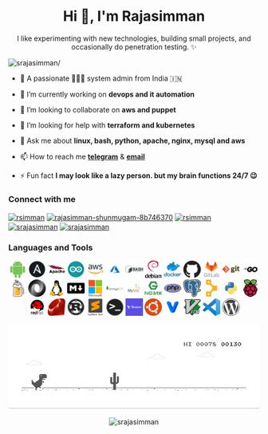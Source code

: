 <h1 align="center">Hi 👋, I'm Rajasimman</h1>

<p align="center">
	I like experimenting with new technologies, building small projects, and occasionally do penetration testing. ✨ <br>
</p>

<p align="left"> <img src=https://komarev.com/ghpvc/?username=srajasimman alt=srajasimman/> </p>

- 📜 A passionate 👨🏽‍💻 system admin from India 🇮🇳

- 🔭 I’m currently working on **devops and it automation**

- 👯 I’m looking to collaborate on **aws and puppet**

- 🤔 I’m looking for help with **terraform and kubernetes**

- 💬 Ask me about **linux, bash, python, apache, nginx, mysql and aws**

- 📫 How to reach me **[telegram](https://t.me/RSimman)** & **[email](mailto:srajasimman@gmail.com)**

- ⚡ Fun fact **I may look like a lazy person. but my brain functions 24/7 :wink:**

### Connect with me
<p align="left">
	<a href=https://t.me/RSimman target="blank"><img align="center" src=https://cdn.jsdelivr.net/npm/simple-icons@3.0.1/icons/telegram.svg alt="rsimman" height="25" width="25" /></a>
	<a href=https://linkedin.com/in/rajasimman-shunmugam-8b746370 target="blank"><img align="center" src=https://cdn.jsdelivr.net/npm/simple-icons@3.0.1/icons/linkedin.svg alt="rajasimman-shunmugam-8b746370" height="25" width="25" /></a>
	<a href=https://twitter.com/rsimman target="blank"><img align="center" src=https://cdn.jsdelivr.net/npm/simple-icons@3.0.1/icons/twitter.svg alt="rsimman" height="25" width="25" /></a>
	<a href=https://fb.com/srajasimman target="blank"><img align="center" src=https://cdn.jsdelivr.net/npm/simple-icons@3.0.1/icons/facebook.svg alt="srajasimman" height="25" width="25" /></a>
	<a href=https://dev.to/srajasimman target="blank"><img align="center" src=https://cdn.jsdelivr.net/npm/simple-icons@3.0.1/icons/dev-dot-to.svg alt="srajasimman" height="25" width="25" /></a>
</p>

### Languages and Tools
<p align="center">
	<a href="https://www.google.com/search?q=android"><img src=https://raw.githubusercontent.com/srajasimman/srajasimman/master/src/img/android.png alt=android width="35" height="35"/></a> 
	<a href="https://www.google.com/search?q=ansible"><img src=https://raw.githubusercontent.com/srajasimman/srajasimman/master/src/img/ansible.png alt=ansible width="35" height="35"/></a> 
	<a href="https://www.google.com/search?q=apache"><img src=https://raw.githubusercontent.com/srajasimman/srajasimman/master/src/img/apache.png alt=apache width="35" height="35"/></a> 
	<a href="https://www.google.com/search?q=arduino"><img src=https://raw.githubusercontent.com/srajasimman/srajasimman/master/src/img/arduino.png alt=arduino width="35" height="35"/></a> 
	<a href="https://www.google.com/search?q=aws"><img src=https://raw.githubusercontent.com/srajasimman/srajasimman/master/src/img/aws.png alt=aws width="35" height="35"/></a> 
	<a href="https://www.google.com/search?q=azure"><img src=https://raw.githubusercontent.com/srajasimman/srajasimman/master/src/img/azure.png alt=azure width="35" height="35"/></a> 
	<a href="https://www.google.com/search?q=bash"><img src=https://raw.githubusercontent.com/srajasimman/srajasimman/master/src/img/bash.png alt=bash width="35" height="35"/></a> 
	<a href="https://www.google.com/search?q=debian"><img src=https://raw.githubusercontent.com/srajasimman/srajasimman/master/src/img/debian.png alt=debian width="35" height="35"/></a> 
	<a href="https://www.google.com/search?q=docker"><img src=https://raw.githubusercontent.com/srajasimman/srajasimman/master/src/img/docker.png alt=docker width="35" height="35"/></a> 
	<a href="https://www.google.com/search?q=github"><img src=https://raw.githubusercontent.com/srajasimman/srajasimman/master/src/img/github.png alt=github width="35" height="35"/></a> 
	<a href="https://www.google.com/search?q=gitlab"><img src=https://raw.githubusercontent.com/srajasimman/srajasimman/master/src/img/gitlab.png alt=gitlab width="35" height="35"/></a> 
	<a href="https://www.google.com/search?q=git"><img src=https://raw.githubusercontent.com/srajasimman/srajasimman/master/src/img/git.png alt=git width="35" height="35"/></a> 
	<a href="https://www.google.com/search?q=go"><img src=https://raw.githubusercontent.com/srajasimman/srajasimman/master/src/img/go.png alt=go width="35" height="35"/></a> 
	<a href="https://www.google.com/search?q=homebrew"><img src=https://raw.githubusercontent.com/srajasimman/srajasimman/master/src/img/homebrew.png alt=homebrew width="35" height="35"/></a> 
	<a href="https://www.google.com/search?q=json"><img src=https://raw.githubusercontent.com/srajasimman/srajasimman/master/src/img/json.png alt=json width="35" height="35"/></a> 
	<a href="https://www.google.com/search?q=linux"><img src=https://raw.githubusercontent.com/srajasimman/srajasimman/master/src/img/linux.png alt=linux width="35" height="35"/></a> 
	<a href="https://www.google.com/search?q=markdown"><img src=https://raw.githubusercontent.com/srajasimman/srajasimman/master/src/img/markdown.png alt=markdown width="35" height="35"/></a> 
	<a href="https://www.google.com/search?q=microsoft"><img src=https://raw.githubusercontent.com/srajasimman/srajasimman/master/src/img/microsoft.png alt=microsoft width="35" height="35"/></a> 
	<a href="https://www.google.com/search?q=mongodb"><img src=https://raw.githubusercontent.com/srajasimman/srajasimman/master/src/img/mongodb.png alt=mongodb width="35" height="35"/></a> 
	<a href="https://www.google.com/search?q=mysql"><img src=https://raw.githubusercontent.com/srajasimman/srajasimman/master/src/img/mysql.png alt=mysql width="35" height="35"/></a> 
	<a href="https://www.google.com/search?q=nginx"><img src=https://raw.githubusercontent.com/srajasimman/srajasimman/master/src/img/nginx.png alt=nginx width="35" height="35"/></a> 
	<a href="https://www.google.com/search?q=php"><img src=https://raw.githubusercontent.com/srajasimman/srajasimman/master/src/img/php.png alt=php width="35" height="35"/></a> 
	<a href="https://www.google.com/search?q=postgresql"><img src=https://raw.githubusercontent.com/srajasimman/srajasimman/master/src/img/postgresql.png alt=postgresql width="35" height="35"/></a> 
	<a href="https://www.google.com/search?q=puppet"><img src=https://raw.githubusercontent.com/srajasimman/srajasimman/master/src/img/puppet.png alt=puppet width="35" height="35"/></a> 
	<a href="https://www.google.com/search?q=python"><img src=https://raw.githubusercontent.com/srajasimman/srajasimman/master/src/img/python.png alt=python width="35" height="35"/></a> 
	<a href="https://www.google.com/search?q=raspberry"><img src=https://raw.githubusercontent.com/srajasimman/srajasimman/master/src/img/raspberry-pi.png alt=pi width="35" height="35"/></a> 
	<a href="https://www.google.com/search?q=redhat"><img src=https://raw.githubusercontent.com/srajasimman/srajasimman/master/src/img/redhat.png alt=redhat width="35" height="35"/></a> 
	<a href="https://www.google.com/search?q=ruby"><img src=https://raw.githubusercontent.com/srajasimman/srajasimman/master/src/img/ruby.png alt=ruby width="35" height="35"/></a> 
	<a href="https://www.google.com/search?q=rust"><img src=https://raw.githubusercontent.com/srajasimman/srajasimman/master/src/img/rust.png alt=rust width="35" height="35"/></a> 
	<a href="https://www.google.com/search?q=sublime-text"><img src=https://raw.githubusercontent.com/srajasimman/srajasimman/master/src/img/sublime-text.png alt=sublime-text width="35" height="35"/></a> 
	<a href="https://www.google.com/search?q=terminal"><img src=https://raw.githubusercontent.com/srajasimman/srajasimman/master/src/img/terminal.png alt=terminal width="35" height="35"/></a> 
	<a href="https://www.google.com/search?q=terraform"><img src=https://raw.githubusercontent.com/srajasimman/srajasimman/master/src/img/terraform.png alt=terraform width="35" height="35"/></a> 
	<a href="https://www.google.com/search?q=ubuntu"><img src=https://raw.githubusercontent.com/srajasimman/srajasimman/master/src/img/ubuntu.png alt=ubuntu width="35" height="35"/></a> 
	<a href="https://www.google.com/search?q=vagrant"><img src=https://raw.githubusercontent.com/srajasimman/srajasimman/master/src/img/vagrant.png alt=vagrant width="35" height="35"/></a> 
	<a href="https://www.google.com/search?q=vim"><img src=https://raw.githubusercontent.com/srajasimman/srajasimman/master/src/img/vim.png alt=vim width="35" height="35"/></a> 
	<a href="https://www.google.com/search?q=vscode"><img src=https://raw.githubusercontent.com/srajasimman/srajasimman/master/src/img/vscode.png alt=vscode width="35" height="35"/></a> 
	<a href="https://www.google.com/search?q=wordpress"><img src=https://raw.githubusercontent.com/srajasimman/srajasimman/master/src/img/wordpress.png alt=wordpress width="35" height="35"/></a> 
</p>

![Dino](https://raw.githubusercontent.com/srajasimman/srajasimman/master/src/gif/dino.gif)

<p align="center"> 
	<img src=https://github-readme-stats.vercel.app/api?username=srajasimman&show_icons=true alt=srajasimman /> 
</p>
